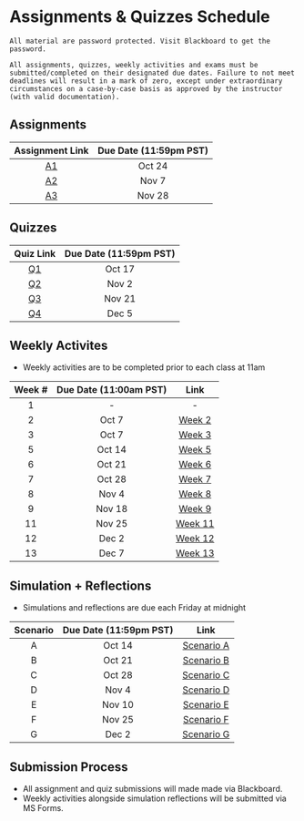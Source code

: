 # Assignments & Quizzes Schedule

```{warning}
All material are password protected. Visit Blackboard to get the password.
```

```{tip}
All assignments, quizzes, weekly activities and exams must be submitted/completed on their designated due dates. Failure to not meet deadlines will result in a mark of zero, except under extraordinary circumstances on a case-by-case basis as approved by the instructor (with valid documentation).
```

## Assignments 

| Assignment Link | Due Date (11:59pm PST) |
|:---------------:|:----------------------:|
|      [A1](https://docs.google.com/document/d/e/2PACX-1vS1lkyV0hx0xxjy5O-XIPby6wF3k9K4uLMq-l4CjjTSZCxVufnkiy7iAEEu0vmit4KeTlnfhtNLT-9b/pub)     |         Oct 24         |
|      [A2]()     |          Nov 7         |
|      [A3]()     |         Nov 28         |

## Quizzes

| Quiz Link | Due Date (11:59pm PST) |
|:---------:|:----------------------:|
|   [Q1](https://jstrieb.github.io/link-lock/#eyJ2IjoiMC4wLjEiLCJlIjoicm9ldXVLZTNWOVcxWXNVRzJEYTg3SDgxbUV0WXdYS0ZYQ1RxakRyUGM1ajhSWTd0cktIVmpmNVlaNTZIVTY2eHJYb0luUE1HWnlseUs0dzdJNEczZlBhWkQ1amhNQXhUcGZjWFo4Y3JXRVRDb0dVdzJib1A2NXphOGhFRHdkMFI2cEsvaHV2cTBGSDcxQWZHSkN4WElQS2tZQVZXSUdwMmNVcTFENlhZTlZjNjhjaGl6U2ZOZzRldWpGN29yaE09IiwiaSI6IlZ2WWVCRk9zK3MwWnYrY0IifQ==)  |         Oct 17         |
|   [Q2](https://jstrieb.github.io/link-lock/#eyJ2IjoiMC4wLjEiLCJlIjoicHExc3hHU00zcU93cm96K21PaDBnbmJ3b0poNXUvd2tSRFY5S2FaODE3RUVGNk10cEd3dndCRC9nM1hpd01WRmFieHZFbk5xbzZxbHZxR2VrSmU0aHZ4Y0pMWVhpMURBTW52cThNaDBzQnBwdlNFSUhjb29HRHdwS1NPd0F0eUZvUzJuK2hwTnQzWUZONkJZdldEZDZGazBnZDZWZ0VQNDJvOUdJS0hMc0QwaTBhVlh5OGdxUERteHpsNVdXSVE9IiwiaSI6IjhWenJkTEdDR0ZPb0lHUVoifQ==)  |         Nov 2         |
|   [Q3]()  |         Nov 21         |
|   [Q4]()  |          Dec 5         |

## Weekly Activites

- Weekly activities are to be completed prior to each class at 11am

| Week # | Due Date (11:00am PST) | Link |
|:------:|:----------------------:|:------:|
|    1   |            -           | -|
|    2   |          Oct 7         | [Week 2](https://forms.office.com/r/At2fhkXZLx) |
|    3   |          Oct 7         | [Week 3](https://forms.office.com/r/D3EjFXnfzC) |
|    5   |         Oct 14         | [Week 5](https://forms.office.com/r/kqmgzxpfCi) |
|    6   |         Oct 21         | [Week 6](https://forms.office.com/r/2j4FAVjAew) |
|    7   |         Oct 28         | [Week 7](https://forms.office.com/r/R7yKaXUZRU) | 
|    8   |          Nov 4         | [Week 8](https://forms.office.com/r/zAFP8BKUUv) | 
|    9   |         Nov 18         | [Week 9](https://forms.office.com/r/UCLKdgSdbB) |
|   11   |         Nov 25         | [Week 11](https://forms.office.com/r/aYex2qGj2j) |
|   12   |          Dec 2         | [Week 12](https://forms.office.com/r/kpsQaw07r7) |
|   13   |          Dec 7         | [Week 13](https://forms.office.com/r/b564NLxFi7) |

## Simulation + Reflections 

- Simulations and reflections are due each Friday at midnight

|Scenario| Due Date (11:59pm PST) | Link |
|:------:|:----------------------:|:----:|
|    A   |         Oct 14         | [Scenario A](https://forms.office.com/r/mvTYjXj9pz) |
|    B   |         Oct 21         | [Scenario B](https://forms.office.com/r/FpmXVYy0pg) |
|    C   |         Oct 28         | [Scenario C](https://forms.office.com/r/sdPfVvuwFu) |
|    D   |          Nov 4         | [Scenario D](https://forms.office.com/r/wGNpp17b2b) |
|    E   |         Nov 10         | [Scenario E](https://forms.office.com/r/wsuFJV3quW) |
|    F   |         Nov 25         | [Scenario F](https://forms.office.com/r/rgzx86FMMJ) |
|    G   |          Dec 2         | [Scenario G](https://forms.office.com/r/KGjLR1hUkj) |

## Submission Process

- All assignment and quiz submissions will made made via Blackboard.
- Weekly activities alongside simulation reflections will be submitted via MS Forms.


